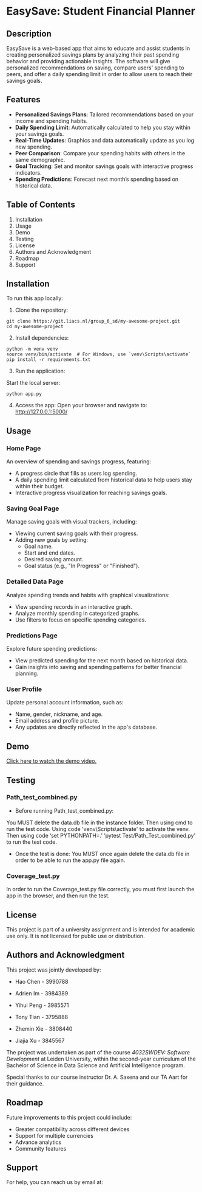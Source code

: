 # EasySave: Student Financial Planner


## Description

EasySave is a web-based app that aims to educate and assist students in creating personalized savings plans by analyzing their past spending behavior and providing actionable insights. The software will give personalized recommendations on saving, compare users' spending to peers, and offer a daily spending limit in order to allow users to reach their savings goals.

## Features
- **Personalized Savings Plans**: Tailored recommendations based on your income and spending habits.
- **Daily Spending Limit**: Automatically calculated to help you stay within your savings goals.
- **Real-Time Updates**: Graphics and data automatically update as you log new spending.
- **Peer Comparison**: Compare your spending habits with others in the same demographic.
- **Goal Tracking**: Set and monitor savings goals with interactive progress indicators.
- **Spending Predictions**: Forecast next month’s spending based on historical data.


## Table of Contents

1. Installation
2. Usage
3. Demo
4. Testing
5. License
6. Authors and Acknowledgment
7. Roadmap
8. Support

## Installation
To run this app locally:

1. Clone the repository:

```
git clone https://git.liacs.nl/group_6_sd/my-awesome-project.git
cd my-awesome-project
```

2. Install dependencies:

```
python -m venv venv
source venv/bin/activate  # For Windows, use `venv\Scripts\activate`
pip install -r requirements.txt
```

3. Run the application:

Start the local server:
```
python app.py
```

4. Access the app:
Open your browser and navigate to:
http://127.0.0.1:5000/


## Usage

### Home Page  
An overview of spending and savings progress, featuring:  
- A progress circle that fills as users log spending.  
- A daily spending limit calculated from historical data to help users stay within their budget.  
- Interactive progress visualization for reaching savings goals.  

### Saving Goal Page  
Manage saving goals with visual trackers, including:  
- Viewing current saving goals with their progress.  
- Adding new goals by setting:  
  - Goal name.  
  - Start and end dates.  
  - Desired saving amount.  
  - Goal status (e.g., "In Progress" or "Finished").  

### Detailed Data Page  
Analyze spending trends and habits with graphical visualizations:  
- View spending records in an interactive graph.  
- Analyze monthly spending in categorized graphs.  
- Use filters to focus on specific spending categories.  


### Predictions Page  
Explore future spending predictions:  
- View predicted spending for the next month based on historical data.  
- Gain insights into saving and spending patterns for better financial planning.  

### User Profile  
Update personal account information, such as:  
- Name, gender, nickname, and age.  
- Email address and profile picture.  
- Any updates are directly reflected in the app's database.  


## Demo

[Click here to watch the demo video.](https://leidenuniv1-my.sharepoint.com/:v:/g/personal/s3990788_vuw_leidenuniv_nl/EWQqtigp00xGjRqCbi2F1q8B63BJgNNwN9CLoWdJs7FKsg?e=0y7rta)

## Testing

### Path_test_combined.py

- Before running Path_test_combined.py:

You MUST delete the data.db file in the instance folder. Then using cmd to run the test code. Using code 'venv\Scripts\activate' to activate the venv. Then using code ‘set PYTHONPATH=.' ’pytest Test/Path_Test_combined.py' to run the test code.

- Once the test is done: 
You MUST once again delete the data.db file in order to be able to run the app.py file again.

### Coverage_test.py

In order to run the Coverage_test.py file correctly, you must first launch the app in the browser, and then run the test.

## License 
This project is part of a university assignment and is intended for academic use only. It is not licensed for public use or distribution.

## Authors and Acknowledgment
This project was jointly developed by: 

- Hao Chen - 3990788

- Adrien Im - 3984389

- Yihui Peng - 3985571

- Tony Tian - 3795888

- Zhemin Xie - 3808440

- Jiajia Xu - 3845567

The project was undertaken as part of the course *4032SWDEV: Software Development* at Leiden University, 
within the second-year curriculum of the Bachelor of Science in Data Science and Artificial Intelligence program.

Special thanks to our course instructor Dr. A. Saxena and our TA Aart for their guidance.

## Roadmap
Future improvements to this project could include:
- Greater compatibility across different devices
- Support for multiple currencies
- Advance analytics
- Community features

## Support
For help, you can reach us by email at: